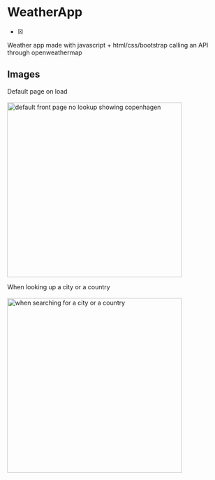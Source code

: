 # WeatherApp
- [x]
Weather app made with javascript + html/css/bootstrap calling an API through openweathermap


## Images 
Default page on load <br><br>
<img width="400" alt="default front page no lookup showing copenhagen" src="https://user-images.githubusercontent.com/33609590/183452386-c6374efa-6204-4be5-8b2f-9b5e0f401242.png">




When looking up a city or a country <br><br>
<img width="400" alt="when searching for a city or a country" src="https://user-images.githubusercontent.com/33609590/183452522-812de696-7b62-4dcd-977e-3af916608ab4.png">
